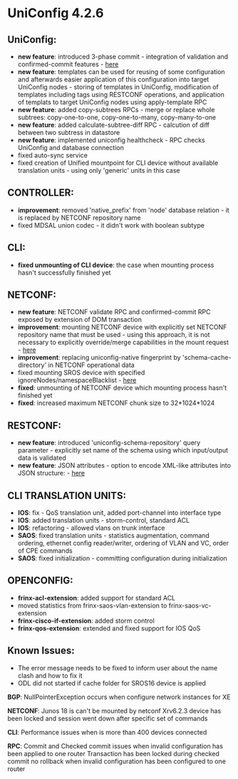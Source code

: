 UniConfig 4.2.6
===============

UniConfig:
----------

-   **new feature**: introduced 3-phase commit - integration of
    validation and confirmed-commit features -
    [here](https://docs.frinx.io/frinx-odl-distribution/oxygen/user-guide/uniconfig-api/uniconfig-node-manager/rpc_commit/commit.html)
-   **new feature**: templates can be used for reusing of some
    configuration and afterwards easier application of this
    configuration into target UniConfig nodes - storing of templates in
    UniConfig, modification of templates including tags using RESTCONF
    operations, and application of templats to target UniConfig nodes
    using apply-template RPC
-   **new feature**: added copy-subtrees RPCs - merge or replace whole
    subtrees: copy-one-to-one, copy-one-to-many, copy-many-to-one
-   **new feature**: added calculate-subtree-diff RPC - calcution of
    diff between two subtress in datastore
-   **new feature**: implemented uniconfig healthcheck - RPC checks
    UniConfig and database connection
-   fixed auto-sync service
-   fixed creation of Unified mountpoint for CLI device without
    available translation units - using only 'generic' units in this
    case

CONTROLLER:
-----------

-   **improvement**: removed 'native\_prefix' from 'node' database
    relation - it is replaced by NETCONF repository name
-   fixed MDSAL union codec - it didn't work with boolean subtype

CLI:
----

-   **fixed unmounting of CLI device**: the case when mounting process
    hasn't successfully finished yet

NETCONF:
--------

-   **new feature**: NETCONF validate RPC and confirmed-commit RPC
    exposed by extension of DOM transaction
-   **improvement**: mounting NETCONF device with explicitly set NETCONF
    repository name that must be used - using this approach, it is not
    necessary to explicitly override/merge capabilities in the mount
    request -
    [here](https://docs.frinx.io/frinx-odl-distribution/oxygen/user-guide/network-management-protocols/uniconfig_mounting/mounting-process.html#capabilities)
-   **improvement**: replacing uniconfig-native fingerprint by
    'schema-cache-directory' in NETCONF operational data
-   fixed mounting SROS device with specified
    ignoreNodes/namespaceBlacklist -
    [here](https://docs.frinx.io/frinx-odl-distribution/oxygen/user-guide/network-management-protocols/uniconfig-native_netconf/sros.html#nokia-sros-devices)
-   **fixed**: unmounting of NETCONF device which mounting process
    hasn't finished yet
-   **fixed**: increased maximum NETCONF chunk size to 32\*1024\*1024

RESTCONF:
---------

-   **new feature**: introduced 'uniconfig-schema-repository' query
    parameter - explicitly set name of the schema using which
    input/output data is validated
-   **new feature**: JSON attributes - option to encode XML-like
    attributes into JSON structure: -
    [here](https://docs.frinx.io/frinx-odl-distribution/oxygen/user-guide/restconf.html#json-attributes)

CLI TRANSLATION UNITS:
----------------------

-   **IOS**: fix - QoS translation unit, added port-channel into
    interface type
-   **IOS**: added translation units - storm-control, standard ACL
-   **IOS**: refactoring - allowed vlans on trunk interface
-   **SAOS**: fixed translation units - statistics augmentation, command
    ordering, ethernet config reader/writer, ordering of VLAN and VC,
    order of CPE commands
-   **SAOS**: fixed initialization - committing configuration during
    initialization

OPENCONFIG:
-----------

-   **frinx-acl-extension**: added support for standard ACL
-   moved statistics from frinx-saos-vlan-extension to
    frinx-saos-vc-extension
-   **frinx-cisco-if-extension**: added storm control
-   **frinx-qos-extension**: extended and fixed support for IOS QoS

Known Issues:
-------------

-   The error message needs to be fixed to inform user about the name
    clash and how to fix it
-   ODL did not started if cache folder for SROS16 device is applied

**BGP**: NullPointerException occurs when configure network instances
for XE

**NETCONF**: Junos 18 is can't be mounted by netconf Xrv6.2.3 device has
been locked and session went down after specific set of commands

**CLI**: Performance issues when is more than 400 devices connected

**RPC**: Commit and Checked commit issues when invalid configuration has
been applied to one router Transaction has been locked during checked
commit no rollback when invalid configuration has been configured to one
router
